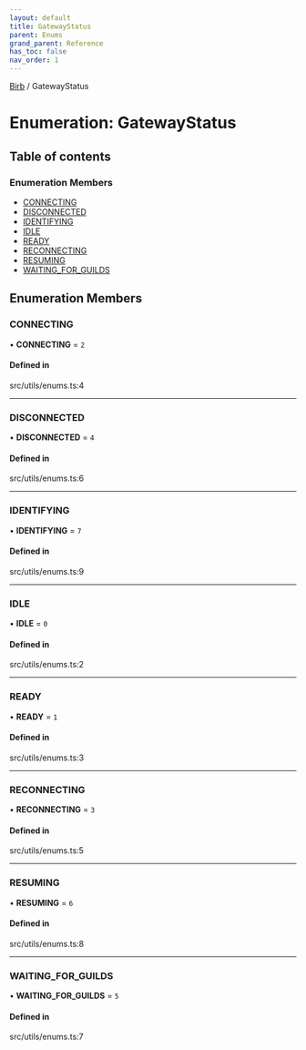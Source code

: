 ```yaml
---
layout: default
title: GatewayStatus
parent: Enums
grand_parent: Reference
has_toc: false
nav_order: 1
---
```


[Birb](/) / GatewayStatus

# Enumeration: GatewayStatus

## Table of contents

### Enumeration Members

- [CONNECTING](GatewayStatus.md#connecting)
- [DISCONNECTED](GatewayStatus.md#disconnected)
- [IDENTIFYING](GatewayStatus.md#identifying)
- [IDLE](GatewayStatus.md#idle)
- [READY](GatewayStatus.md#ready)
- [RECONNECTING](GatewayStatus.md#reconnecting)
- [RESUMING](GatewayStatus.md#resuming)
- [WAITING\_FOR\_GUILDS](GatewayStatus.md#waiting_for_guilds)

## Enumeration Members

### CONNECTING

• **CONNECTING** = ``2``

#### Defined in

src/utils/enums.ts:4

___

### DISCONNECTED

• **DISCONNECTED** = ``4``

#### Defined in

src/utils/enums.ts:6

___

### IDENTIFYING

• **IDENTIFYING** = ``7``

#### Defined in

src/utils/enums.ts:9

___

### IDLE

• **IDLE** = ``0``

#### Defined in

src/utils/enums.ts:2

___

### READY

• **READY** = ``1``

#### Defined in

src/utils/enums.ts:3

___

### RECONNECTING

• **RECONNECTING** = ``3``

#### Defined in

src/utils/enums.ts:5

___

### RESUMING

• **RESUMING** = ``6``

#### Defined in

src/utils/enums.ts:8

___

### WAITING\_FOR\_GUILDS

• **WAITING\_FOR\_GUILDS** = ``5``

#### Defined in

src/utils/enums.ts:7
